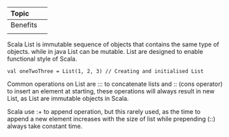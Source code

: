 | Topic  |  |
| :--- | :--- |
| Benefits |  |
|  |  |

Scala List is immutable sequence of objects that contains the same type of objects. while in java List can be mutable. List are designed to enable functional style of Scala. 

`val oneTwoThree = List(1, 2, 3) // Creating and initialised List`

Common operations on List are ::: to concatenate lists and :: \(cons operator\) to insert an element at starting, these operations will always result in new List, as List are immutable objects in Scala.

Scala use :+ to append operation, but this rarely used, as the time to append a new element increases with the size of list while prepending \(::\) always take constant time. 

 





